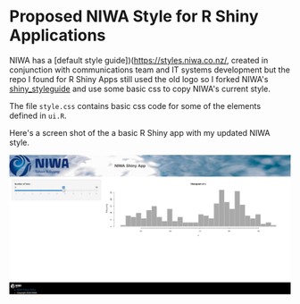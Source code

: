 # Proposed NIWA Style for R Shiny Applications


NIWA has a [default style guide])(https://styles.niwa.co.nz/, created in conjunction with communications team and IT systems development but the repo I found for R Shiny Apps still used the old logo so I forked NIWA's [shiny_styleguide](https://github.com/niwa/shiny-styleguide) and use some basic css to copy NIWA's current style.


The file `style.css` contains basic css code for some of the elements defined in `ui.R`.

Here's a screen shot of the a basic R Shiny app with my updated NIWA style.

![Screen shot of the default R Shiny app with the NIWA Style Guide](screenshot.png)

